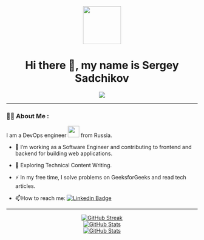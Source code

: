 <div id="header" align="center">
  <img src="https://media.giphy.com/media/M9gbBd9nbDrOTu1Mqx/giphy.gif" width="100"/>
  <br>
  <img src="https://komarev.com/ghpvc/?username=sadchikovsg&style=flat-square&color=blue" alt=""/>
</div>

<h1 id="header" align="center">
  Hi there 👋, my name is Sergey Sadchikov
</h1>

<div id="header" align="center">
  <img src="https://i.giphy.com/media/v1.Y2lkPTc5MGI3NjExN2NueXd1cnFqZjM5Y24zN3I4dG1hOWppdjJkYnkwc3Ftb2N4YTJrZyZlcD12MV9pbnRlcm5hbF9naWZfYnlfaWQmY3Q9Zw/dWesBcTLavkZuG35MI/giphy.gif"/>
</div>

---

### :man_technologist: About Me :
I am a DevOps engineer  <img src="https://media.giphy.com/media/WUlplcMpOCEmTGBtBW/giphy.gif" width="30"> from Russia.
- :telescope: I’m working as a Software Engineer and contributing to frontend and backend for building web applications.

- :seedling: Exploring Technical Content Writing.

- :zap: In my free time, I solve problems on GeeksforGeeks and read tech articles.

- :mailbox:How to reach me: [![Linkedin Badge](https://img.shields.io/badge/-kakbar-blue?style=flat&logo=Linkedin&logoColor=white)](your-linkedin-url)

---

<div id="header" align="center">
  <a align="center" href="https://git.io/streak-stats"><img src="https://github-readme-streak-stats.herokuapp.com?user=sadchikovsg&theme=dark&hide_border=true" alt="GitHub Streak" /></a>
</div>

<div id="header" align="center">
  <a align="center" href="https://github.com/anuraghazra/github-readme-stats"><img src="https://github-readme-stats.vercel.app/api?username=sadchikovsg&show_icons=true&theme=codeSTACKr" alt="GitHub Stats" /></a>
</div>

<div id="header" align="center">
  <a align="center" href="https://github.com/anuraghazra/github-readme-stats"><img src="https://github-readme-stats.vercel.app/api/top-langs/?username=sadchikovsg&layout=compact&theme=codeSTACKr" alt="GitHub Stats" /></a>
</div>
